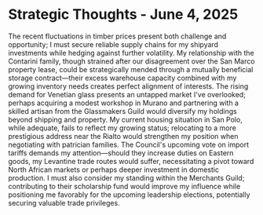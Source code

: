 # Strategic Thoughts - June 4, 2025

The recent fluctuations in timber prices present both challenge and opportunity; I must secure reliable supply chains for my shipyard investments while hedging against further volatility. My relationship with the Contarini family, though strained after our disagreement over the San Marco property lease, could be strategically mended through a mutually beneficial storage contract—their excess warehouse capacity combined with my growing inventory needs creates perfect alignment of interests. The rising demand for Venetian glass presents an untapped market I've overlooked; perhaps acquiring a modest workshop in Murano and partnering with a skilled artisan from the Glassmakers Guild would diversify my holdings beyond shipping and property. My current housing situation in San Polo, while adequate, fails to reflect my growing status; relocating to a more prestigious address near the Rialto would strengthen my position when negotiating with patrician families. The Council's upcoming vote on import tariffs demands my attention—should they increase duties on Eastern goods, my Levantine trade routes would suffer, necessitating a pivot toward North African markets or perhaps deeper investment in domestic production. I must also consider my standing within the Merchants Guild; contributing to their scholarship fund would improve my influence while positioning me favorably for the upcoming leadership elections, potentially securing valuable trade privileges.
